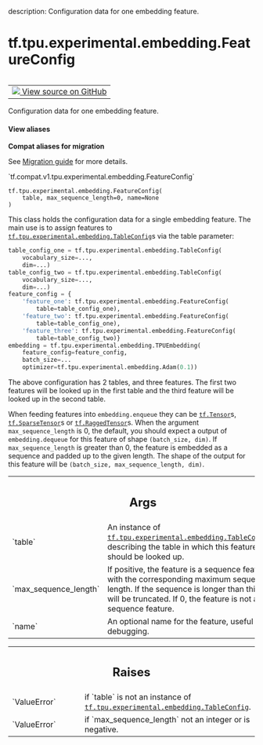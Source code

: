 description: Configuration data for one embedding feature.

<div itemscope itemtype="http://developers.google.com/ReferenceObject">
<meta itemprop="name" content="tf.tpu.experimental.embedding.FeatureConfig" />
<meta itemprop="path" content="Stable" />
<meta itemprop="property" content="__init__"/>
</div>

# tf.tpu.experimental.embedding.FeatureConfig

<!-- Insert buttons and diff -->

<table class="tfo-notebook-buttons tfo-api nocontent" align="left">
<td>
  <a target="_blank" href="https://github.com/tensorflow/tensorflow/blob/r2.3/tensorflow/python/tpu/tpu_embedding_v2_utils.py#L547-L618">
    <img src="https://www.tensorflow.org/images/GitHub-Mark-32px.png" />
    View source on GitHub
  </a>
</td>
</table>



Configuration data for one embedding feature.

<section class="expandable">
  <h4 class="showalways">View aliases</h4>
  <p>
<b>Compat aliases for migration</b>
<p>See
<a href="https://www.tensorflow.org/guide/migrate">Migration guide</a> for
more details.</p>
<p>`tf.compat.v1.tpu.experimental.embedding.FeatureConfig`</p>
</p>
</section>

<pre class="devsite-click-to-copy prettyprint lang-py tfo-signature-link">
<code>tf.tpu.experimental.embedding.FeatureConfig(
    table, max_sequence_length=0, name=None
)
</code></pre>



<!-- Placeholder for "Used in" -->

This class holds the configuration data for a single embedding feature. The
main use is to assign features to <a href="../../../../tf/tpu/experimental/embedding/TableConfig.md"><code>tf.tpu.experimental.embedding.TableConfig</code></a>s
via the table parameter:

```python
table_config_one = tf.tpu.experimental.embedding.TableConfig(
    vocabulary_size=...,
    dim=...)
table_config_two = tf.tpu.experimental.embedding.TableConfig(
    vocabulary_size=...,
    dim=...)
feature_config = {
    'feature_one': tf.tpu.experimental.embedding.FeatureConfig(
        table=table_config_one),
    'feature_two': tf.tpu.experimental.embedding.FeatureConfig(
        table=table_config_one),
    'feature_three': tf.tpu.experimental.embedding.FeatureConfig(
        table=table_config_two)}
embedding = tf.tpu.experimental.embedding.TPUEmbedding(
    feature_config=feature_config,
    batch_size=...
    optimizer=tf.tpu.experimental.embedding.Adam(0.1))
```

The above configuration has 2 tables, and three features. The first two
features will be looked up in the first table and the third feature will be
looked up in the second table.

When feeding features into `embedding.enqueue` they can be <a href="../../../../tf/Tensor.md"><code>tf.Tensor</code></a>s,
<a href="../../../../tf/sparse/SparseTensor.md"><code>tf.SparseTensor</code></a>s or <a href="../../../../tf/RaggedTensor.md"><code>tf.RaggedTensor</code></a>s. When the argument
`max_sequence_length` is 0, the default, you should expect a output of
`embedding.dequeue` for this feature of shape `(batch_size, dim)`. If
`max_sequence_length` is greater than 0, the feature is embedded as a sequence
and padded up to the given length. The shape of the output for this feature
will be `(batch_size, max_sequence_length, dim)`.

<!-- Tabular view -->
 <table class="responsive fixed orange">
<colgroup><col width="214px"><col></colgroup>
<tr><th colspan="2"><h2 class="add-link">Args</h2></th></tr>

<tr>
<td>
`table`
</td>
<td>
An instance of <a href="../../../../tf/tpu/experimental/embedding/TableConfig.md"><code>tf.tpu.experimental.embedding.TableConfig</code></a>,
describing the table in which this feature should be looked up.
</td>
</tr><tr>
<td>
`max_sequence_length`
</td>
<td>
If positive, the feature is a sequence feature with
the corresponding maximum sequence length. If the sequence is longer
than this, it will be truncated. If 0, the feature is not a sequence
feature.
</td>
</tr><tr>
<td>
`name`
</td>
<td>
An optional name for the feature, useful for debugging.
</td>
</tr>
</table>



<!-- Tabular view -->
 <table class="responsive fixed orange">
<colgroup><col width="214px"><col></colgroup>
<tr><th colspan="2"><h2 class="add-link">Raises</h2></th></tr>

<tr>
<td>
`ValueError`
</td>
<td>
if `table` is not an instance of
<a href="../../../../tf/tpu/experimental/embedding/TableConfig.md"><code>tf.tpu.experimental.embedding.TableConfig</code></a>.
</td>
</tr><tr>
<td>
`ValueError`
</td>
<td>
if `max_sequence_length` not an integer or is negative.
</td>
</tr>
</table>



